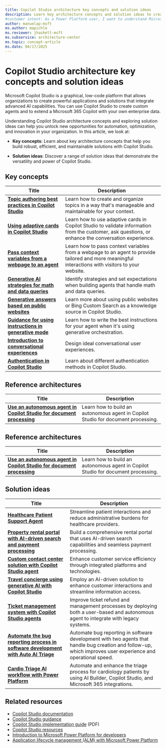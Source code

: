 ```yaml
---
title: Copilot Studio architecture key concepts and solution ideas
description: Learn key architecture concepts and solution ideas to create intelligent applications and solutions with advanced AI capabilities in Microsoft Copilot Studio.
#customer intent: As a Power Platform user, I want to understand Microsoft Copilot Studio key concepts and solution ideas so that I can create intelligent applications with advanced AI capabilities.
author: manuelap-msft
ms.author: mapichle
ms.reviewer: jhaskett-msft
ms.subservice: architecture-center
ms.topic: concept-article
ms.date: 04/17/2025
---
```


# Copilot Studio architecture key concepts and solution ideas

Microsoft Copilot Studio is a graphical, low-code platform that allows organizations to create powerful applications and solutions that integrate advanced AI capabilities. You can use Copilot Studio to create custom agents and to extend a Microsoft 365 Copilot with your own enterprise data.

Understanding Copilot Studio architecture concepts and exploring solution ideas can help you unlock new opportunities for automation, optimization, and innovation in your organization. In this article, we look at:

- **Key concepts**: Learn about key architecture concepts that help you build robust, efficient, and maintainable solutions with Copilot Studio.

- **Solution ideas**: Discover a range of solution ideas that demonstrate the versatility and power of Copilot Studio.

## Key concepts

| Title | Description |
| --- | --- |
| [**Topic authoring best practices in Copilot Studio**](/microsoft-copilot-studio/guidance/topic-authoring-best-practices) | Learn how to create and organize topics in a way that's manageable and maintainable for your context. |
| [**Using adaptive cards in Copilot Studio**](/microsoft-copilot-studio/guidance/adaptive-cards-overview) | Learn how to use adaptive cards in Copilot Studio to validate information from the customer, ask questions, or enhance the conversation experience. |
| [**Pass context variables from a webpage to an agent**](/microsoft-copilot-studio/guidance/pass-context-variables-from-webpage-to-copilot) | Learn how to pass context variables from a webpage to an agent to provide tailored and more meaningful interactions with visitors to your website. |
| [**Generative AI strategies for math and data queries**](/microsoft-copilot-studio/guidance/generative-ai-math-data-queries) | Identify strategies and set expectations when building agents that handle math and data queries. |
| [**Generative answers based on public websites**](/microsoft-copilot-studio/guidance/generative-ai-public-websites) | Learn more about using public websites or Bing Custom Search as a knowledge source in Copilot Studio. |
| [**Guidance for using instructions in generative mode**](/microsoft-copilot-studio/guidance/generative-mode-guidance) | Learn how to write the best instructions for your agent when it's using generative orchestration. |
| [**Introduction to conversational experiences**](/microsoft-copilot-studio/guidance/cux-overview)| Design ideal conversational user experiences. |
| [**​Authentication in Copilot Studio**](../key-concepts/copilot-studio-auth.md) | Learn about different authentication methods in Copilot Studio. |

## Reference architectures

| Title | Description |
| --- | --- |
| **[Use an autonomous agent in Copilot Studio for document processing](../reference-architectures/document-processing-agent.md)** | Learn how to build an autonomous agent in Copilot Studio for document processing. |

## Reference architectures

| Title | Description |
| --- | --- |
| **[Use an autonomous agent in Copilot Studio for document processing](../reference-architectures/document-processing-agent.md)** | Learn how to build an autonomous agent in Copilot Studio for document processing. |

## Solution ideas

| Title | Description |
| --- | --- |
| [**Healthcare Patient Support Agent**](../solution-ideas/agent-healthcare-patient-support.md) | Streamline patient interactions and reduce administrative burdens for healthcare providers. |
| [**Property rental portal with AI-driven search and payment processing**](../solution-ideas/agent-rental-portal.md) | Build a comprehensive rental portal that uses AI-driven search capabilities and seamless payment processing. |
| [**Custom contact center solution with Copilot Studio agent**](../solution-ideas/agent-custom-contact-center.md) | Enhance customer service efficiency through integrated platforms and technologies. |
| [**Travel concierge using generative AI with Copilot Studio**](../solution-ideas/agent-travel-customer.md) | Employ an AI-driven solution to enhance customer interactions and streamline information access. |
| [**Ticket management system with Copilot Studio agents**](../solution-ideas/agent-ticket-and-refund.md) | Improve ticket refund and management processes by deploying both a user-based and autonomous agent to integrate with legacy systems. |
| [**Automate the bug reporting process in software development with Auto AI Triage**](../solution-ideas/auto-ai-triage.md) | Automate bug reporting in software development with two agents that handle bug creation and follow-up, which improves user experience and operational speed.  |
| [**Cardio Triage AI workflow with Power Platform**](../solution-ideas/cardio-triage-agent.md) | Automate and enhance the triage process for cardiology patients by using AI Builder, Copilot Studio, and Microsoft 365 integrations. |

## Related resources

- [Copilot Studio documentation](/microsoft-copilot-studio/)
- [Copilot Studio guidance](/microsoft-copilot-studio/guidance/)
- [Copilot Studio implementation guide](https://aka.ms/CopilotStudioImplementationGuide) (PDF)
- [Copilot Studio resources](https://aka.ms/CopilotStudio/resources)
- [Introduction to Microsoft Power Platform for developers](/power-platform/developer/get-started)
- [Application lifecycle management (ALM) with Microsoft Power Platform](/power-platform/alm/)
